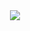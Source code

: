 <div align="center">
  <img src="https://readme-typing-svg.herokuapp.com?font=Playfair+Display&color=213555&size=24&lines=Hello+👋,+I'm+Chaimaa+Chouhaibi;I'm+a+Web+and+mobile+Developer;Be+Welcome!+😊" />
</div>
